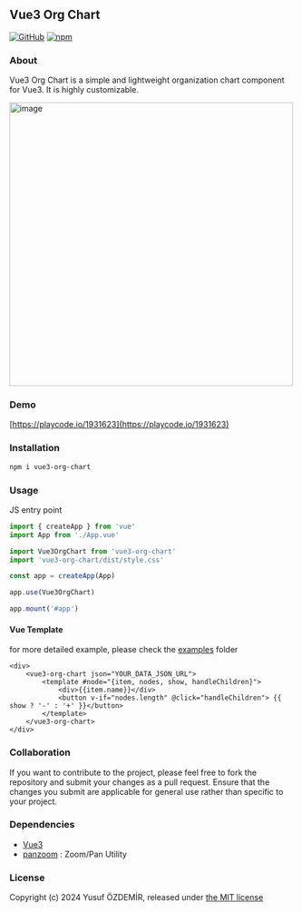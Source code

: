 ## Vue3 Org Chart

[![GitHub](https://img.shields.io/github/license/n1crack/vue3-org-chart)](https://github.com/n1crack/vue3-org-chart/blob/master/LICENSE) 
[![npm](https://img.shields.io/npm/v/vue3-org-chart)](https://www.npmjs.com/package/vue3-org-chart)

### About
Vue3 Org Chart is a simple and lightweight organization chart component for Vue3. It is highly customizable.

<img width="500" alt="image" src="https://github.com/n1crack/vue3-org-chart/assets/712404/b168b58c-dc63-4968-93f8-f3e76cc5ccae">

### Demo
[https://playcode.io/1931623](https://playcode.io/1931623)

### Installation

```bash
npm i vue3-org-chart
```

### Usage
JS entry point
```js
import { createApp } from 'vue'
import App from './App.vue'

import Vue3OrgChart from 'vue3-org-chart'
import 'vue3-org-chart/dist/style.css'

const app = createApp(App)

app.use(Vue3OrgChart)

app.mount('#app') 
```

#### Vue Template
for more detailed example, please check the [examples](examples) folder
```vue 
<div>
    <vue3-org-chart json="YOUR_DATA_JSON_URL">
        <template #node="{item, nodes, show, handleChildren}">
            <div>{{item.name}}</div>
            <button v-if="nodes.length" @click="handleChildren"> {{ show ? '-' : '+' }}</button>
        </template>
    </vue3-org-chart>
</div>
```

### Collaboration
If you want to contribute to the project, please feel free to fork the repository and submit your changes as a pull request. Ensure that the changes you submit are applicable for general use rather than specific to your project.

### Dependencies
 - [Vue3](https://vuejs.org/)
 - [panzoom](...)  : Zoom/Pan Utility


### License
Copyright (c) 2024 Yusuf ÖZDEMİR, released under [the MIT license](LICENSE)
